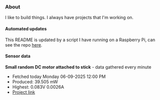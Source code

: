 ### About
I like to build things. I always have projects that I'm working on.

#### Automated updates
This README is updated by a script I have running on a Raspberry Pi, can see the repo [here](https://github.com/jdc-cunningham/raspi-git-repo-updater).

#### Sensor data


**Small random DC motor attached to stick** - data gathered every minute
- Fetched today Monday 06-09-2025 12:00 PM
- Produced: 39.505 mW
- Highest: 0.083V 0.0026A
- [Project link](https://github.com/jdc-cunningham/turbine-raspi)
